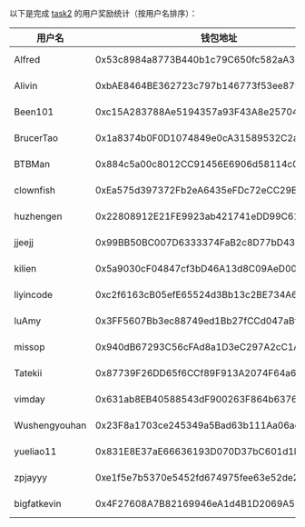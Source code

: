 以下是完成 [task2](../task/task2.md) 的用户奖励统计（按用户名排序）：


|    用户名     | 钱包地址                                   | tx                                                                                                                 |
|---------------|--------------------------------------------|--------------------------------------------------------------------------------------------------------------------|
| Alfred        | 0x53c8984a8773B440b1c79C650fc582aA38Cc5041 | [0.5 MON](https://testnet.monadexplorer.com/tx/0x87633c9a52ca0ddedcae1b3e9a2c3168da6151839b3e945cf895092c50c5a665) | 
| Alivin        | 0xbAE8464BE362723c797b146773f53ee879794623 | [0.5 MON](https://testnet.monadexplorer.com/tx/0x1294b0d2f1886959bfe43b2b3bd5f9261fcb83396cb4d20976a6edfe7433df01) |
| Been101       | 0xc15A283788Ae5194357a93F43A8e257046235cfd | [0.5 MON](https://testnet.monadexplorer.com/tx/0x70b12d0217a3da99fff4c6a000b7d0cc5e7cbce9c456cbe44c2cc315eef9b842) |
| BrucerTao     | 0x1a8374b0F0D1074849e0cA31589532C2ad2806d8 | [0.5 MON](https://testnet.monadexplorer.com/tx/0x3e096c9c7f9e7cc8ad9c0e78f6fc0b783e85e04a4018b5ef181b85e22c0c5dfb) |
| BTBMan        | 0x884c5a00c8012CC91456E6906d58114c0d1B6F0B | [0.5 MON](https://testnet.monadexplorer.com/tx/0xb7cdd6a6aef46fa9912f74a8709b1b3f9f6cf6b98a80c6ffd8edb3a5fda15a0d) |
| clownfish     | 0xEa575d397372Fb2eA6435eFDc72eCC29BecfC396 | [0.5 MON](https://testnet.monadexplorer.com/tx/0xf375d7b48e6907a1b2611dd620bcbd647e0700fd7c2f735faa6d26cd301dd5b9) |
| huzhengen     | 0x22808912E21FE9923ab421741eDD99C611A2661C | [0.5 MON](https://testnet.monadexplorer.com/tx/0x82120dba5eca96e5c5f75702b8c8d03e30afd18ee83a541e4d4675ab4fa79099) |
| jjeejj        | 0x99BB50BC007D6333374FaB2c8D77bD43Fe9Ce2F9 | [0.5 MON](https://testnet.monadexplorer.com/tx/0xaacb572fa01d70f6cc49a7a02322e07672933c7feeb06155fd56ef48fc4cae89) |
| kilien        | 0x5a9030cF04847cf3bD46A13d8C09AeD007673E0f | [0.5 MON](https://testnet.monadexplorer.com/tx/0x75b7f861c648a6801e3a0d76a994f585bffbdd626cf73fb6c522b55acba94fed) |
| liyincode     | 0xc2f6163cB05efE65524d3Bb13c2BE734A6916385 | [0.5 MON](https://testnet.monadexplorer.com/tx/0xd7876abbb2df740575dd26562aef41be45d9cbcc4d9e5b63b268784d3a30e775) |
| luAmy         | 0x3FF5607Bb3ec88749ed1Bb27fCCd047aBf60619e | [0.5 MON](https://testnet.monadexplorer.com/tx/0x2dc087ddfff67f932e15b6698915ba6cf719dd9896f98340fa35bbf93bc68e29) |
| missop        | 0x940dB67293C56cFAd8a1D3eC297A2cC1A4b10e4B | [0.5 MON](https://testnet.monadexplorer.com/tx/0x4cca63160a27a1ca700d266ed6326c83ad1bc5b11e78a0cf0c5273c4b4d0d4a6) |
| Tatekii       | 0x87739F26DD65f6CCf89F913A2074F64a6aC710E3 | [0.5 MON](https://testnet.monadexplorer.com/tx/0x13fc67e7b2898bc2f3f4072cfe772bde215bd50d471a2f37fc4902227301fcb5) |
| vimday        | 0x631ab8EB40588543dF900263F864b6376d56A587 | [0.5 MON](https://testnet.monadexplorer.com/tx/0xc4785545a6f2d0056d2f3ab580d3484a3516d72ad36bb836e927fd2d9111360f) |
| Wushengyouhan | 0x23F8a1703ce245349a5Bad63b111Aa06ada7bB30 | [0.5 MON](https://testnet.monadexplorer.com/tx/0xd168474ff323b0ba947a02db75953e7be2cd4206e5138095a66532c7e7763c91) |
| yueliao11     | 0x831E8E37aE66636193D070D37bC601d1F30fE0B9 | [0.5 MON](https://testnet.monadexplorer.com/tx/0x17edb59bbe281175088cde2903f5f8699612411cb533fca2e1e879de5b95ed1f) |
| zpjayyy       | 0xe1f5e7b5370e5452fd674975fee63e52de283545 | [0.5 MON](https://testnet.monadexplorer.com/tx/0xe6b83cc7e35feb7f9b6017e3f27766189c28361def6e9444792f3a90c9cce3b0) |
| bigfatkevin   | 0x4F27608A7B82169946eA1d4B1D2069A52BA446aC | [0.5 MON](https://testnet.monadexplorer.com/tx/0x9dcb226d3dfd0d24568a2f43d25a7a0a66a159d96f19b3a4bd6624bad0f7d4d4) |
